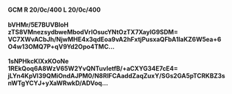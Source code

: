 #### GCM R 20/0c/400 L 20/0c/400
**bVHMr/5E7BUVBloH**<br/>**zTS8VMnezsydbweMbodVrIOsucYNtOzTX7XaylG9SDM=**<br/>**VC7XWvACbJh/NjwMHE4x3qdEoa9vA2hFxtjPusxaQFbA1laKZ6W5ea+6O4w13OMQ7P+qV9Yd2Opo4TMC...**<br/><br/>
**1sNPHkcKIXxKOoNe**<br/>**1REkQoq6A8WzV65W2YvQNTuvIetfB/+aCXYG34E7cE4=**<br/>**jLYn4KpVl39QMiOndAJPM0/N8RIFCAaddZaqZuxY/SGs2GA5pTCRKBZ3snWTgYCYJ+yXaWRwkD/ADVoq...**
